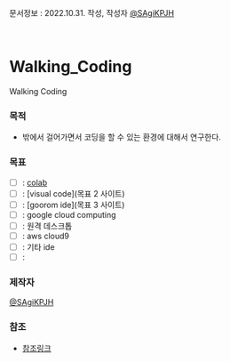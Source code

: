 문서정보 : 2022.10.31. 작성, 작성자 [@SAgiKPJH](https://github.com/SAgiKPJH)

<br>

# Walking_Coding
Walking Coding


### 목적
- 밖에서 걸어가면서 코딩을 할 수 있는 환경에 대해서 연구한다.

### 목표
- [ ] : [colab]()
- [ ] : [visual code](목표 2 사이트)
- [ ] : [goorom ide](목표 3 사이트)
- [ ] : google cloud computing
- [ ] : 원격 데스크톱
- [ ] : aws cloud9
- [ ] : 기타 ide
- [ ] : 

### 제작자
[@SAgiKPJH](https://github.com/SAgiKPJH)


### 참조

- [참조링크](참조링크)
